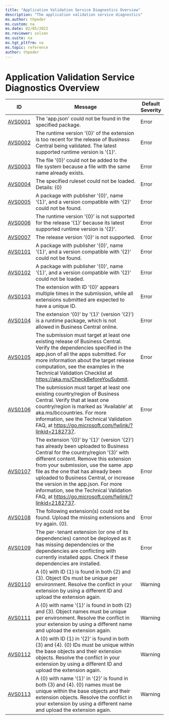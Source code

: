 ```yaml
---
title: "Application Validation Service Diagnostics Overview"
description: "The application validation service diagnostics"
ms.author: thpeder
ms.custom: na
ms.date: 02/05/2022
ms.reviewer: solsen
ms.suite: na
ms.tgt_pltfrm: na
ms.topic: reference
author: thpeder
---
```


# Application Validation Service Diagnostics Overview

|ID|Message|Default Severity|
|--|-----------|----------------|
|[AVS0001](diagnostic-avs0001.md)|The 'app.json' could not be found in the specified package.|Error|
|[AVS0002](diagnostic-avs0002.md)|The runtime version '{0}' of the extension is too recent for the release of Business Central being validated. The latest supported runtime version is '{1}'.|Error|
|[AVS0003](diagnostic-avs0003.md)|The file '{0}' could not be added to the file system because a file with the same name already exists.|Error|
|[AVS0004](diagnostic-avs0004.md)|The specified ruleset could not be loaded. Details: {0}|Error|
|[AVS0005](diagnostic-avs0005.md)|A package with publisher '{0}', name '{1}', and a version compatible with '{2}' could not be found.|Error|
|[AVS0006](diagnostic-avs0006.md)|The runtime version '{0}' is not supported for the release '{1}' because its latest supported runtime version is '{2}'.|Error|
|[AVS0007](diagnostic-avs0007.md)|The release version '{0}' is not supported.|Error|
|[AVS0101](diagnostic-avs0101.md)|A package with publisher '{0}', name '{1}', and a version compatible with '{2}' could not be found.|Error|
|[AVS0102](diagnostic-avs0102.md)|A package with publisher '{0}', name '{1}', and a version compatible with '{2}' could not be loaded.|Error|
|[AVS0103](diagnostic-avs0103.md)|The extension with ID '{0}' appears multiple times in the submission, while all extensions submitted are expected to have a unique ID.|Error|
|[AVS0104](diagnostic-avs0104.md)|The extension '{0}' by '{1}' (version '{2}') is a runtime package, which is not allowed in Business Central online.|Error|
|[AVS0105](diagnostic-avs0105.md)|The submission must target at least one existing release of Business Central. Verify the dependencies specified in the app.json of all the apps submitted. For more information about the target release computation, see the examples in the Technical Validation Checklist at https://aka.ms/CheckBeforeYouSubmit.|Error|
|[AVS0106](diagnostic-avs0106.md)|The submission must target at least one existing country/region of Business Central. Verify that at least one country/region is marked as 'Available' at aka.ms/bccountries. For more information, see the Technical Validation FAQ, at https://go.microsoft.com/fwlink/?linkid=2182737.|Error|
|[AVS0107](diagnostic-avs0107.md)|The extension '{0}' by '{1}' (version '{2}') has already been uploaded to Business Central for the country/region '{3}' with different content. Remove this extension from your submission, use the same .app file as the one that has already been uploaded to Business Central, or increase the version in the app.json. For more information, see the Technical Validation FAQ, at https://go.microsoft.com/fwlink/?linkid=2182737.|Error|
|[AVS0108](diagnostic-avs0108.md)|The following extension(s) could not be found. Upload the missing extensions and try again. {0}.|Error|
|[AVS0109](diagnostic-avs0109.md)|The per-tenant extension (or one of its dependencies) cannot be deployed as it has missing dependencies or the dependencies are conflicting with currently installed apps. Check if these dependencies are installed.|Error|
|[AVS0110](diagnostic-avs0110.md)|A {0} with ID {1} is found in both {2} and {3}. Object IDs must be unique per environment. Resolve the conflict in your extension by using a different ID and upload the extension again.|Warning|
|[AVS0111](diagnostic-avs0111.md)|A {0} with name '{1}' is found in both {2} and {3}. Object names must be unique per environment. Resolve the conflict in your extension by using a different name and upload the extension again.|Warning|
|[AVS0112](diagnostic-avs0112.md)|A {0} with ID {1} in '{2}' is found in both {3} and {4}. {0} IDs must be unique within the base objects and their extension objects. Resolve the conflict in your extension by using a different ID and upload the extension again.|Warning|
|[AVS0113](diagnostic-avs0113.md)|A {0} with name '{1}' in '{2}' is found in both {3} and {4}. {0} names must be unique within the base objects and their extension objects. Resolve the conflict in your extension by using a different name and upload the extension again.|Warning|

